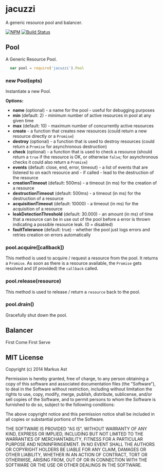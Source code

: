 # jacuzzi

  A generic resource pool and balancer.

  [![NPM](https://badge.fury.io/js/jacuzzi.svg)](https://npmjs.org/package/jacuzzi)
  [![Build Status](https://secure.travis-ci.org/rkusa/jacuzzi.svg)](http://travis-ci.org/rkusa/jacuzzi)

## Pool

  A Generic Resource Pool.

```js
  var pool = require('jacuzzi').Pool
```

### new Pool(opts)

  Instantiate a new Pool.

  **Options:**

  - **name** (optional) - a name for the pool - useful for debugging purposes
  - **min** (default: 2) - minimum number of active resources in pool at any given time
  - **max** (default: 10) - maximum number of concurrently active resources
  - **create** - a function that creates new resources (could return a new resource directly or a `Promise`)
  - **destroy** (optional) - a function that is used to destroy resources (could return a `Promise` for asynchronous destruction)
  - **check** (optional) - a function that is used to check a resource (should return a `true` if the resource is OK, or otherwise `false`; for asynchronous checks it could also return a `Promise`)
  - **events** (default: close, end, error, timeout) - a list of events that are listened to on each resource and - if called - lead to the destruction of the resource
  - **creationTimeout** (default: 500ms) - a timeout (in ms) for the creation of a resource
  - **destructionTimeout** (default: 500ms) - a timeout (in ms) for the destruction of a resource
  - **acquisitionTimeout** (default: 10000) -  a timeout (in ms) for the acquisition of a resource
  - **leakDetectionThreshold** (default: 30.000) - an amount (in ms) of time that a resource can be in use out of the pool before a error is thrown indicating a possible resource leak. (0 = disabled)
  - **faultTolerance** (default: true) - whether the pool just logs errors and retries creation on errors automatically

### pool.acquire([callback])

  This method is used to acquire / request a resource from the pool. It returns a `Promise`. As soon as there is a resource available, the `Promise` gets resolved and (if provided) the `callback` called.

### pool.release(resource)

  This method is used to release / return a `resource` back to the pool.

### pool.drain()

  Gracefully shut down the pool.

## Balancer

  First Come First Serve


## MIT License

  Copyright (c) 2014 Markus Ast

  Permission is hereby granted, free of charge, to any person obtaining a copy of this software and associated documentation files (the "Software"), to deal in the Software without restriction, including without limitation the rights to use, copy, modify, merge, publish, distribute, sublicense, and/or sell copies of the Software, and to permit persons to whom the Software is furnished to do so, subject to the following conditions:

  The above copyright notice and this permission notice shall be included in all copies or substantial portions of the Software.

  THE SOFTWARE IS PROVIDED "AS IS", WITHOUT WARRANTY OF ANY KIND, EXPRESS OR IMPLIED, INCLUDING BUT NOT LIMITED TO THE WARRANTIES OF MERCHANTABILITY, FITNESS FOR A PARTICULAR PURPOSE AND NONINFRINGEMENT. IN NO EVENT SHALL THE AUTHORS OR COPYRIGHT HOLDERS BE LIABLE FOR ANY CLAIM, DAMAGES OR OTHER LIABILITY, WHETHER IN AN ACTION OF CONTRACT, TORT OR OTHERWISE, ARISING FROM, OUT OF OR IN CONNECTION WITH THE SOFTWARE OR THE USE OR OTHER DEALINGS IN THE SOFTWARE.